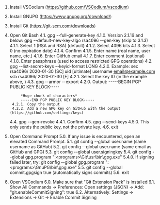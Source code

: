 1. Install VSCodium (https://github.com/VSCodium/vscodium)
2. Install GNUPG (https://www.gnupg.org/download/)
3. Install Git (https://git-scm.com/downloads)
4. Open Git Bash
	4.1. gpg --full-generate-key
		4.1.0. Version 2.1.16 and below: gpg --default-new-key-algo rsa4096 --gen-key (skip to 3.1.3)
		4.1.1. Select 1 (RSA and RSA) (default)
		4.1.2. Select 4096 bits
		4.1.3. Select 0 (no expiration date)
		4.1.4. Confirm
		4.1.5. Enter name (real name, user name, etc.)
		4.1.6. Enter GitHub email 
		4.1.7. Enter comment (optional)
		4.1.8. Enter passphrase (used to access restricted GPG operations)
	4.2. gpg --list-secret-keys --keyid-format LONG
		4.2.0. Example:
			sec   rsa4096/<sec-key-ID> 2020-01-30 [SC]
			      <long-sec-key-ID>
			uid                 [ultimate] username <email@example.com>
			ssb   rsa4096/<ssb-key-ID> 2020-01-30 [E]
		4.2.1. Select the key ID (in the example above, <sec-key-ID>)
	4.3. gpg --armor --export <sec-key-ID>
		4.2.0. Output:
			-----BEGIN PGP PUBLIC KEY BLOCK-----

			*Huge chunk of characters*
			-----END PGP PUBLIC KEY BLOCK-----
		4.2.1. Copy the output
		4.2.2. Add a new GPG key on GitHub with the output (https://github.com/settings/keys)
	4.4. gpg --gen-revoke <sec-key-ID>
		4.4.1. Confirm
	4.5. gpg --send-keys <sec-key-ID>
		4.5.0. This only sends the public key, not the private key.
	4.6. exit
5. Open Command Prompt 
	5.0. If any issue is encountered, open an elevated Command Prompt.
	5.1. git config --global user.name <username> (same username as GitHub)
	5.2. git config --global user.name <email> (same email as GitHub and GPG)
	5.3. git config --global user.signingkey <sec-key-ID>
	5.4. git config --global gpg.program "<drive>:\<programs>\Git\usr\bin\gpg.exe"
		5.4.0. If signing failed later, try: git config --global gpg.program "<drive>:\<programs>\GnuPG\bin\gpg.exe"
	5.5. git config --global commit.gpgsign true (automatically signs commits)
	5.6. exit
6. Open VSCodium
	6.0. Make sure that "Git Extension Pack" is installed
	6.1. Show All Commands -> Preferences: Open settings (JSON) -> Add: "git.enableCommitSigning": true
	6.2. Alternatively: Settings -> Extensions -> Git -> Enable Commit Signing
